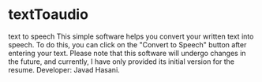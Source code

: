 # textToaudio
text to speech
This simple software helps you convert your written text into speech.
To do this, you can click on the "Convert to Speech" button after entering your text.
Please note that this software will undergo changes in the future, and currently, I have only provided its initial version for the resume. 
Developer: Javad Hasani.
